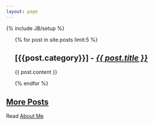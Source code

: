 ```yaml
---
layout: page
---
```

{% include JB/setup %}

<ul class="posts">
{% for post in site.posts limit:5 %}
<article>
<h2>[{{post.category}}] - <em><a href="{{ BASE_PATH }}{{ post.url }}">{{ post.title }}</a></em></h2>
<p>{{ post.content }}</p>
</article>
{% endfor %}			
</ul>

<h2><a href="archive.html">More Posts</a></h2>

Read [About Me](http://pasqualedagostino.github.io/2013/06/22/my-first-post/)
